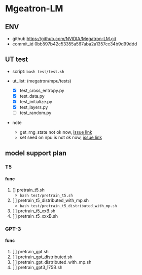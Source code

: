# Mgeatron-LM

## ENV
- github https://github.com/NVIDIA/Megatron-LM.git
- commit_id 0bb597b42c53355a567aba2a1357cc34b9d99ddd

## UT test

- script: ```bash test/test.sh```

- ut_list: (megatron/mpu/tests)
    - [x] test_cross_entropy.py
    - [x] test_data.py
    - [x] test_initialize.py
    - [x] test_layers.py
    - [ ] test_random.py
    
- note
    - get_rng_state not ok now, [issue link](https://gitee.com/ascend/pytorch-develop/issues/I50ZH1?from=project-issue)
    - set seed on npu is not ok now, [issue link](https://gitee.com/ascend/pytorch-develop/issues/I50ZLR?from=project-issue)

## model support plan

### T5 

#### func 

1. [] pretrain_t5.sh
    - ```bash test/pretrain_t5.sh``` 
2. [ ] pretrain_t5_distributed_with_mp.sh
    - ```bash test/pretrain_t5_distributed_with_mp.sh``` 
3. [ ] pretrain_t5_xxB.sh
4. [ ] pretrain_t5_xxxB.sh


### GPT-3

#### func 

1. [ ] pretrain_gpt.sh
2. [ ] pretrain_gpt_distributed.sh
3. [ ] pretrain_gpt_distributed_with_mp.sh
4. [ ] pretrain_gpt3_175B.sh

